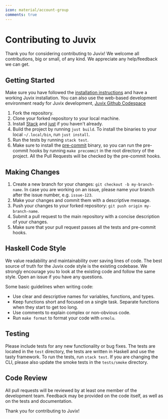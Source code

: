 ```yaml
---
icon: material/account-group
comments: true
---
```


# Contributing to Juvix

Thank you for considering contributing to Juvix! We welcome all contributions,
big or small, of any kind. We appreciate any help/feedback we can get.

## Getting Started

Make sure you have followed the [installation instructions][installation] and
have a working Juvix installation. You can also use the web-based development
environment ready for Juvix development, [Juvix Github
Codespace][juvix-codespace]

1. Fork the repository.
2. Clone your forked repository to your local machine.
3. Install [Stack][stack] and [just][just] if you haven't already.
4. Build the project by running `just build`. To install the binaries to your
   local `~/.local/bin`, run `just install`.
5. Run the tests by running `stack test`.
6. Make sure to install the [pre-commit][pre-commit] binary, so you can run the
   pre-commit hooks by running `make precommit` in the root directory of the
   project. All the Pull Requests will be checked by the pre-commit hooks.

## Making Changes

1. Create a new branch for your changes: `git checkout -b my-branch-name`. In
   case you are working on an issue, please name your branch after the issue
   number, e.g. `issue-123`.
2. Make your changes and commit them with a descriptive message.
3. Push your changes to your forked repository: `git push origin
   my-branch-name`.
4. Submit a pull request to the main repository with a concise description of
   your changes.
5. Make sure that your pull request passes all the tests and pre-commit hooks.

## Haskell Code Style

We value readability and maintainability over saving lines of code. The best
source of truth for the Juvix code style is the existing codebase. We strongly
encourage you to look at the existing code and follow the same style. Open an
issue if you have any questions.

Some basic guidelines when writing code:

- Use clear and descriptive names for variables, functions, and types.
- Keep functions short and focused on a single task. Separate functions when
  they start to get too long.
- Use comments to explain complex or non-obvious code.
- Run `make format` to format your code with `ormolu`.

## Testing

Please include tests for any new functionality or bug fixes. The tests are
located in the `test` directory, the tests are written in Haskell and use the
tasty framework. To run the tests, run `stack test`. If you are changing the
CLI, please also update the smoke tests in the `tests/smoke` directory.

## Code Review

All pull requests will be reviewed by at least one member of the development
team. Feedback may be provided on the code itself, as well as on the tests and
documentation.

Thank you for contributing to Juvix!

[installation]: https://docs.juvix.org/dev/howto/installing/
[juvix-codespace]: https://github.com/codespaces/new?hide_repo_select=true&ref=main&repo=102404734&machine=standardLinux32gb&location=WestEurope
[stack]: https://docs.haskellstack.org/en/stable/README/
[just]: https://just.systems
[pre-commit]: https://pre-commit.com/
